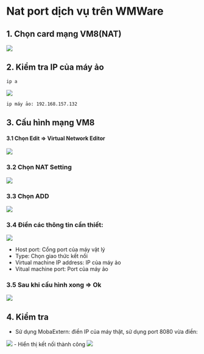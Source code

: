 # Nat port dịch vụ trên WMWare

## 1. Chọn card mạng VM8(NAT)	
<img src="https://imgur.com/60XkTmM">

## 2. Kiểm tra IP của máy ảo
```sh
ip a
```
<img src="https://imgur.com/SuJoodi">

`ip máy ảo: 192.168.157.132`

## 3. Cấu hình mạng VM8
#### 3.1  Chọn Edit => Virtual Network Editor
<img src="https://imgur.com/UsSBN1C">

### 3.2 Chọn NAT Setting
<img src="https://imgur.com/iAtiLvc">

### 3.3 Chọn ADD
<img src="https://imgur.com/6QSW2yi">

### 3.4 Điền các thông tin cần thiết:
<img src="https://imgur.com/wdoC5kl">

- Host port: Cổng port của máy vật lý
- Type: Chọn giao thức kết nối
- Virtual machine IP address: IP của máy ảo
- Vitual machine port: Port của máy ảo


### 3.5 Sau khi cấu hình xong => Ok
<img src="https://imgur.com/Y1UMfZG">

## 4. Kiểm tra
- Sử dụng MobaExtern: điền IP của máy thật, sử dụng port 8080 vừa điền:
<img src="https://imgur.com/RCcLWSH">
- Hiển thị kết nối thành công
<IMG SRC="https://imgur.com/w2jxsOp">
